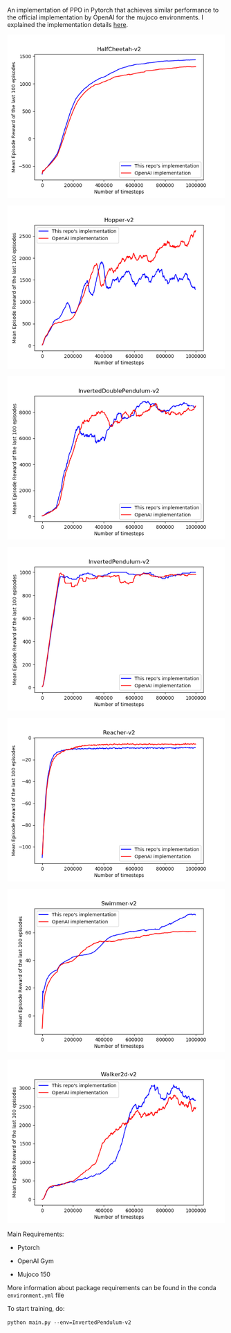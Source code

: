 An implementation of PPO in Pytorch that achieves similar performance to the official implementation by OpenAI for the mujoco environments. I explained the implementation details [here](https://drive.google.com/file/d/1mjLKiPya9qSH9WuIO769fFGxgaTZT_qK/view?usp=sharing).

![](https://github.com/quanvuong/pytorch_ppo_mujoco/blob/master/images/Comparison_for_HalfCheetah-v2.png)

![](https://github.com/quanvuong/pytorch_ppo_mujoco/blob/master/images/Comparison_for_Hopper-v2.png)

![](https://github.com/quanvuong/pytorch_ppo_mujoco/blob/master/images/Comparison_for_InvertedDoublePendulum-v2.png)

![](https://github.com/quanvuong/pytorch_ppo_mujoco/blob/master/images/Comparison_for_InvertedPendulum-v2.png)

![](https://github.com/quanvuong/pytorch_ppo_mujoco/blob/master/images/Comparison_for_Reacher-v2.png)

![](https://github.com/quanvuong/pytorch_ppo_mujoco/blob/master/images/Comparison_for_Swimmer-v2.png)

![](https://github.com/quanvuong/pytorch_ppo_mujoco/blob/master/images/Comparison_for_Walker2d-v2.png)

Main Requirements:

- Pytorch

- OpenAI Gym

- Mujoco 150

More information about package requirements can be found in the conda `environment.yml` file

To start training, do:

`python main.py --env=InvertedPendulum-v2`
